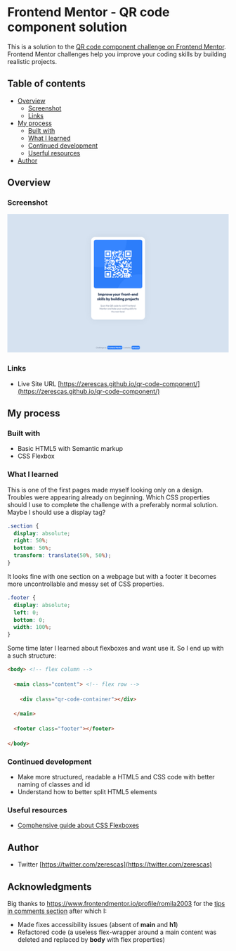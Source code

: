 # Frontend Mentor - QR code component solution

This is a solution to the [QR code component challenge on Frontend Mentor](https://www.frontendmentor.io/challenges/qr-code-component-iux_sIO_H). Frontend Mentor challenges help you improve your coding skills by building realistic projects. 

## Table of contents

- [Overview](#overview)
  - [Screenshot](#screenshot)
  - [Links](#links)
- [My process](#my-process)
  - [Built with](#built-with)
  - [What I learned](#what-i-learned)
  - [Continued development](#continued-development)
  - [Userful resources](#uselful-resources)
- [Author](#author)

## Overview

### Screenshot

![](./images/webpage-screenshot.png)

### Links

- Live Site URL [https://zerescas.github.io/qr-code-component/](https://zerescas.github.io/qr-code-component/)

## My process

### Built with

- Basic HTML5 with Semantic markup
- CSS Flexbox

### What I learned

This is one of the first pages made myself looking only on a design. Troubles were appearing already on beginning. Which CSS properties should I use to complete the challenge with a preferably normal solution. Maybe I should use a display tag?

```css
.section {
  display: absolute;
  right: 50%;
  bottom: 50%;
  transform: translate(50%, 50%);
}
```

It looks fine with one section on a webpage but with a footer it becomes more uncontrollable and messy set of CSS properties. 

```css
.footer {
  display: absolute;
  left: 0;
  bottom: 0;
  width: 100%;
}
```

Some time later I learned about flexboxes and want use it. So I end up with a such structure:

```html
<body> <!-- flex column -->

  <main class="content"> <!-- flex row -->

    <div class="qr-code-container"></div>

  </main>

  <footer class="footer"></footer>

</body>
```

### Continued development

- Make more structured, readable a HTML5 and CSS code with better naming of classes and id
- Understand how to better split HTML5 elements

### Useful resources

- [Comphensive guide about CSS Flexboxes](https://css-tricks.com/snippets/css/a-guide-to-flexbox/) 

## Author

- Twitter [https://twitter.com/zerescas](https://twitter.com/zerescas)

## Acknowledgments

Big thanks to https://www.frontendmentor.io/profile/romila2003 for the [tips in comments section](https://www.frontendmentor.io/solutions/qr-code-component-using-css-flexbox-vQdnR-oUSX) after which I: 
- Made fixes accessibility issues (absent of **main** and **h1**)
- Refactored code (a useless flex-wrapper around a main content was deleted and replaced by **body** with flex properties) 
